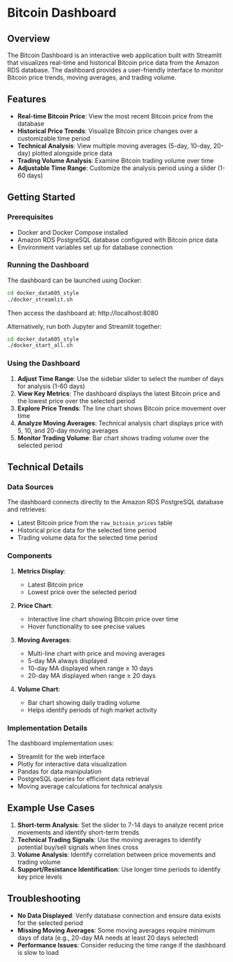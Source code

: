 # Bitcoin Dashboard

## Overview

The Bitcoin Dashboard is an interactive web application built with Streamlit that visualizes real-time and historical Bitcoin price data from the Amazon RDS database. The dashboard provides a user-friendly interface to monitor Bitcoin price trends, moving averages, and trading volume.

## Features

- **Real-time Bitcoin Price**: View the most recent Bitcoin price from the database
- **Historical Price Trends**: Visualize Bitcoin price changes over a customizable time period
- **Technical Analysis**: View multiple moving averages (5-day, 10-day, 20-day) plotted alongside price data
- **Trading Volume Analysis**: Examine Bitcoin trading volume over time
- **Adjustable Time Range**: Customize the analysis period using a slider (1-60 days)

## Getting Started

### Prerequisites

- Docker and Docker Compose installed
- Amazon RDS PostgreSQL database configured with Bitcoin price data
- Environment variables set up for database connection

### Running the Dashboard

The dashboard can be launched using Docker:

```bash
cd docker_data605_style
./docker_streamlit.sh
```

Then access the dashboard at: http://localhost:8080

Alternatively, run both Jupyter and Streamlit together:

```bash
cd docker_data605_style
./docker_start_all.sh
```

### Using the Dashboard

1. **Adjust Time Range**: Use the sidebar slider to select the number of days for analysis (1-60 days)
2. **View Key Metrics**: The dashboard displays the latest Bitcoin price and the lowest price over the selected period
3. **Explore Price Trends**: The line chart shows Bitcoin price movement over time
4. **Analyze Moving Averages**: Technical analysis chart displays price with 5, 10, and 20-day moving averages
5. **Monitor Trading Volume**: Bar chart shows trading volume over the selected period

## Technical Details

### Data Sources

The dashboard connects directly to the Amazon RDS PostgreSQL database and retrieves:
- Latest Bitcoin price from the `raw_bitcoin_prices` table
- Historical price data for the selected time period
- Trading volume data for the selected time period

### Components

1. **Metrics Display**:
   - Latest Bitcoin price
   - Lowest price over the selected period

2. **Price Chart**:
   - Interactive line chart showing Bitcoin price over time
   - Hover functionality to see precise values

3. **Moving Averages**:
   - Multi-line chart with price and moving averages
   - 5-day MA always displayed
   - 10-day MA displayed when range ≥ 10 days
   - 20-day MA displayed when range ≥ 20 days

4. **Volume Chart**:
   - Bar chart showing daily trading volume
   - Helps identify periods of high market activity

### Implementation Details

The dashboard implementation uses:
- Streamlit for the web interface
- Plotly for interactive data visualization
- Pandas for data manipulation
- PostgreSQL queries for efficient data retrieval
- Moving average calculations for technical analysis

## Example Use Cases

1. **Short-term Analysis**: Set the slider to 7-14 days to analyze recent price movements and identify short-term trends
2. **Technical Trading Signals**: Use the moving averages to identify potential buy/sell signals when lines cross
3. **Volume Analysis**: Identify correlation between price movements and trading volume
4. **Support/Resistance Identification**: Use longer time periods to identify key price levels

## Troubleshooting

- **No Data Displayed**: Verify database connection and ensure data exists for the selected period
- **Missing Moving Averages**: Some moving averages require minimum days of data (e.g., 20-day MA needs at least 20 days selected)
- **Performance Issues**: Consider reducing the time range if the dashboard is slow to load 